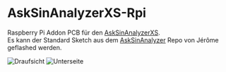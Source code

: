 # AskSinAnalyzerXS-Rpi
Raspberry Pi Addon PCB für den [AskSinAnalyzerXS](https://github.com/psi-4ward/AskSinAnalyzerXS).  
Es kann der Standard Sketch aus dem [AskSinAnalyzer](https://github.com/jp112sdl/AskSinAnalyzer) Repo von Jérôme geflashed werden.  

![Draufsicht](https://raw.githubusercontent.com/der-pw/AskSinAnalyzerXS-RPi/main/img/top.jpg)
![Unterseite](https://raw.githubusercontent.com/der-pw/AskSinAnalyzerXS-RPi/main/img/bottom.jpg)
